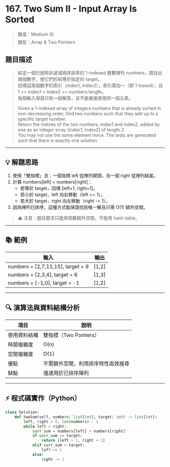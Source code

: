 # 167. Two Sum II - Input Array Is Sorted

> 難度：Medium 🟡  
> 題型：Array & Two Pointers

## 題目描述

> 給定一個已按照非遞減順序排序的 1-indexed 整數陣列 numbers，請找出兩個數字，使它們的和等於指定的 target。  
> 回傳這兩個數字的索引（index1, index2），索引需加一（即 1-based），且 1 <= index1 < index2 <= numbers.length。  
> 每個輸入保證只有一組解答，且不能重複使用同一個元素。

> Given a 1-indexed array of integers numbers that is already sorted in non-decreasing order, find two numbers such that they add up to a specific target number.  
> Return the indices of the two numbers, index1 and index2, added by one as an integer array [index1, index2] of length 2.  
> You may not use the same element twice. The tests are generated such that there is exactly one solution.

---

## 💡 解題思路

1. 使用「雙指標」法：一個指標 left 從陣列開頭，另一個 right 從陣列結尾。
2. 計算 numbers[left] + numbers[right]：
   - 若等於 target，回傳 [left+1, right+1]。
   - 若小於 target，left 向右移動（left += 1）。
   - 若大於 target，right 向左移動（right -= 1）。
3. 因為陣列已排序，這種方式能保證找到唯一解且只需 O(1) 額外空間。

> ⚠️ 注意：題目要求只能用常數額外空間，不能用 hash table。

---

## 📚 範例

| 輸入                | 輸出    |
|---------------------|---------|
| numbers = [2,7,11,15], target = 9  | [1,2]  |
| numbers = [2,3,4], target = 6      | [1,3]  |
| numbers = [-1,0], target = -1      | [1,2]  |

---

## 🔍 演算法與資料結構分析

| 項目         | 說明                                  |
|--------------|---------------------------------------|
| 使用資料結構 | 雙指標（Two Pointers）                |
| 時間複雜度   | O(n)                                  |
| 空間複雜度   | O(1)                                  |
| 優點         | 不需額外空間，利用排序特性高效搜尋    |
| 缺點         | 僅適用於已排序陣列                    |

---

## ⚡ 程式碼實作（Python）

```python
class Solution:
    def twoSum(self, numbers: list[int], target: int) -> list[int]:
        left, right = 0, len(numbers) - 1
        while left < right:
            curr_sum = numbers[left] + numbers[right]
            if curr_sum == target:
                return [left + 1, right + 1]
            elif curr_sum < target:
                left += 1
            else:
                right -= 1
```
